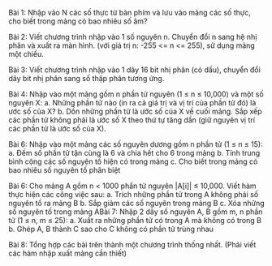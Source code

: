 Bài 1: Nhập vào N các số thực từ bàn phím và lưu vào mảng các số thực, cho biết trong mảng có bao nhiêu số âm?

Bài 2: Viết chương trình nhập vào 1 số nguyên n. Chuyển đổi n sang hệ nhị phân và xuất ra màn hình. (với giá trị n: -255 <= n <= 255), sử dụng mảng một chiều.

Bài 3: Viết chương trình nhập vào 1 dãy 16 bit nhị phân (có dấu), chuyển đổi dãy bit nhị phân sang số thập phân tương ứng.

Bài 4: Nhập vào một mảng gồm n phần tử nguyên (1 ≤ n ≤ 10,000) và một số nguyên X:
a. Những phần tử nào (in ra cả giá trị và vị trí của phần tử đó) là ước số của X?
b. Dồn những phần tử là ước số của X về cuối mảng. Sắp xếp các phần tử không phải là ước số X theo thứ tự tăng dần (giữ nguyên vị trí các phần tử là ước số của X).

Bài 6: Nhập vào một mảng các số nguyên dương gồm n phần tử (1 ≤ n ≤ 15):
a. Đếm số phần tử tận cùng là 6 và chia hết cho 6 trong mảng
b. Tính trung bình cộng các số nguyên tố hiện có trong mảng
c. Cho biết trong mảng có bao nhiêu số nguyên tố phân biệt

Bài 6: Cho mảng A gồm n < 1000 phần tử nguyên |A[i]| ≤ 10,000. Viết hàm thực hiện các công việc sau:
a. Trích những phần tử trong A không phải số nguyên tố ra mảng B
b. Sắp giảm các số nguyên trong mảng B
c. Xóa những số nguyên tố trong mảng ABài 7: Nhập 2 dãy số nguyên A, B gồm m, n phần tử (1 ≤ n, m ≤ 25):
a. Xuất ra những phần tử có trong A mà không có trong B
b. Ghép A, B thành C sao cho C không có phần tử trùng nhau

Bài 8: Tổng hợp các bài trên thành một chương trình thống nhất. (Phải viết các hàm nhập xuất mảng cần thiết)
